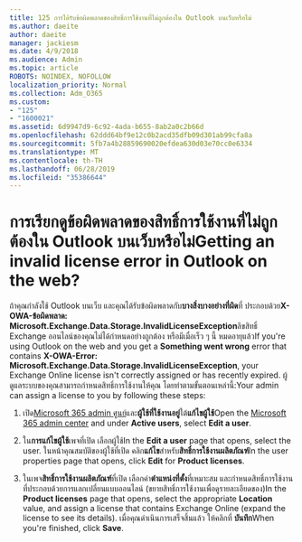 ```yaml
---
title: 125 การได้รับข้อผิดพลาดของสิทธิ์การใช้งานที่ไม่ถูกต้องใน Outlook บนเว็บหรือไม่
ms.author: daeite
author: daeite
manager: jackiesm
ms.date: 4/9/2018
ms.audience: Admin
ms.topic: article
ROBOTS: NOINDEX, NOFOLLOW
localization_priority: Normal
ms.collection: Adm_O365
ms.custom:
- "125"
- "1600021"
ms.assetid: 6d9947d9-6c92-4ada-b655-8ab2a0c2b66d
ms.openlocfilehash: 62ddd64bf9e12c0b2acd35dfb09d301ab99cfa8a
ms.sourcegitcommit: 5fb7a4b28859690020efdea630d03e70cc0e6334
ms.translationtype: MT
ms.contentlocale: th-TH
ms.lasthandoff: 06/28/2019
ms.locfileid: "35386644"
---
```

# <a name="getting-an-invalid-license-error-in-outlook-on-the-web"></a><span data-ttu-id="1439c-102">การเรียกดูข้อผิดพลาดของสิทธิ์การใช้งานที่ไม่ถูกต้องใน Outlook บนเว็บหรือไม่</span><span class="sxs-lookup"><span data-stu-id="1439c-102">Getting an invalid license error in Outlook on the web?</span></span>

<span data-ttu-id="1439c-103">ถ้าคุณกำลังใช้ Outlook บนเว็บ และคุณได้รับข้อผิดพลาดกับ**บางสิ่งบางอย่างที่ผิด**ที่ ประกอบด้วย**X-OWA-ข้อผิดพลาด: Microsoft.Exchange.Data.Storage.InvalidLicenseException**ลิขสิทธิ์ Exchange ออนไลน์ของคุณไม่ได้กำหนดอย่างถูกต้อง หรือมีเมื่อเร็ว ๆ นี้ หมดอายุแล้ว</span><span class="sxs-lookup"><span data-stu-id="1439c-103">If you're using Outlook on the web and you get a **Something went wrong** error that contains **X-OWA-Error: Microsoft.Exchange.Data.Storage.InvalidLicenseException**, your Exchange Online license isn't correctly assigned or has recently expired.</span></span> <span data-ttu-id="1439c-104">ผู้ดูแลระบบของคุณสามารถกำหนดสิทธิ์การใช้งานให้คุณ โดยทำตามขั้นตอนเหล่านี้:</span><span class="sxs-lookup"><span data-stu-id="1439c-104">Your admin can assign a license to you by following these steps:</span></span>
  
1. <span data-ttu-id="1439c-105">เปิด[Microsoft 365 admin ศูนย์](https://portal.office.com/adminportal/home#/homepage)และ**ผู้ใช้ที่ใช้งานอยู่**ใต้**แก้ไขผู้ใช้**</span><span class="sxs-lookup"><span data-stu-id="1439c-105">Open the [Microsoft 365 admin center](https://portal.office.com/adminportal/home#/homepage) and under **Active users**, select **Edit a user**.</span></span>

2. <span data-ttu-id="1439c-106">ใน**การแก้ไขผู้ใช้**เพจที่เปิด เลือกผู้ใช้</span><span class="sxs-lookup"><span data-stu-id="1439c-106">In the **Edit a user** page that opens, select the user.</span></span> <span data-ttu-id="1439c-107">ในหน้าคุณสมบัติของผู้ใช้ที่เปิด คลิก**แก้ไข**สำหรับ**สิทธิ์การใช้งานผลิตภัณฑ์**</span><span class="sxs-lookup"><span data-stu-id="1439c-107">In the user properties page that opens, click **Edit** for **Product licenses**.</span></span>

3. <span data-ttu-id="1439c-108">ในเพจ**สิทธิ์การใช้งานผลิตภัณฑ์**ที่เปิด เลือกค่า**ตำแหน่งที่ตั้ง**ที่เหมาะสม และกำหนดสิทธิ์การใช้งานที่ประกอบด้วยการแลกเปลี่ยนแบบออนไลน์ (ขยายสิทธิ์การใช้งานเพื่อดูรายละเอียดของ)</span><span class="sxs-lookup"><span data-stu-id="1439c-108">In the **Product licenses** page that opens, select the appropriate **Location** value, and assign a license that contains Exchange Online (expand the license to see its details).</span></span> <span data-ttu-id="1439c-109">เมื่อคุณดำเนินการเสร็จสิ้นแล้ว ให้คลิกที่ **บันทึก**</span><span class="sxs-lookup"><span data-stu-id="1439c-109">When you're finished, click **Save**.</span></span>
